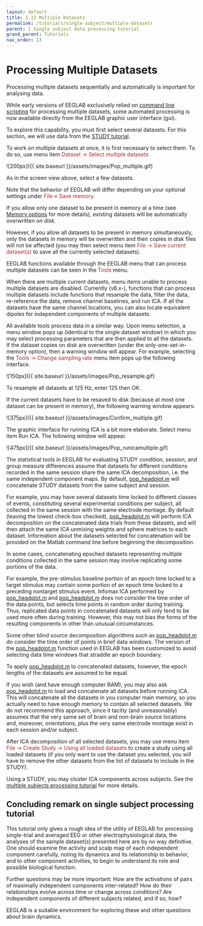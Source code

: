 ```yaml
---
layout: default
title: I.13 Multiple Datasets
permalink: /tutorials/single-subject/multiple-datasets
parent: I.Single subject data processing tutorial
grand_parent: Tutorials
nav_order: 13
---
```




Processing Multiple Datasets
===============================

Processing multiple datasets sequentially and automatically is important
for analysing data. 

While early versions of EEGLAB exclusively relied on
[command line scripting](/tutorials/advanced-topics/writing-EEGLAB-scripts.html)
for processing multiple datasets, some automated processing is now
available directly from the EEGLAB graphic user interface (gui).
 
 To explore this capability, you must first select several datasets. For
this section, we will use data from the [STUDY
tutorial](/tutorials/multi-subject/study-creation.html).

To work on multiple datasets at once, it is first necessary to select
them. 
To do so, use menu item <span style="color: brown">Dataset → Select multiple datasets</span>


![200px]({{ site.baseurl }}/assets/images/Pop_multiple.gif)



As in the screen view above, select a few datasets. 

Note that the behavior of EEGLAB will differ depending on your optional settings under
<span style="color: brown">File→ Save memory</span>. 

If you allow only one
dataset to be present in memory at a time (see [Memory
options](/A3:_Maximizing_Memory "wikilink") for more details), existing
datasets will be automatically overwritten *on disk*. 

However, if you allow all datasets to be present in memory simultaneously, only the
datasets in memory will be overwritten and their copies in disk files
will not be affected (you may then select menu item
<span style="color: brown">File → Save current dataset(s)</span> to save all the
currently selected datasets).

EEGLAB functions available through the EEGLAB menu that can process
multiple datasets can be seen in the <span style="color: brown">Tools</span>
menu. 

When there are multiple current datasets, menu items unable to
process multiple datasets are disabled. Currently (v6.x-), functions
that can process multiple datasets include functions that resample the
data, filter the data, re-reference the data, remove channel baselines,
and run ICA. If all the datasets have the same channel locations, you
can also locate equivalent dipoles for independent components of
multiple datasets.

All available tools process data in a similar way. Upon menu selection,
a menu window pops up (identical to the single dataset window) in which
you may select processing parameters that are then applied to all the
datasets. If the dataset copies on disk are overwritten (under the
only-one-set-in-memory option), then a warning window will appear. For
example, selecting the <span style="color: brown">Tools → Change sampling rate</span> menu 
item pops up the following interface.


![150px]({{ site.baseurl }}/assets/images/Pop_resample.gif)



To resample all datasets at 125 Hz, enter 125 then *OK*. 

If the current
datasets have to be resaved to disk (because at most one dataset can be
present in memory), the following warning window appears:


![375px]({{ site.baseurl }}/assets/images/Confirm_multiple.gif)



The graphic interface for running ICA is a bit more elaborate. Select
menu item <span style="color: brown>Tools \"> Run ICA</span>. The following
window will appear.


![475px]({{ site.baseurl }}/assets/images/Pop_runicamultiple.gif)



The statistical tools in EEGLAB for evaluating STUDY condition, session,
and group measure differences assume that datasets for different
conditions recorded in the same session share the same ICA
decomposition, i.e. the same independent component maps. By default, 
[pop_headplot.m](http://sccn.ucsd.edu/eeglab/locatefile.php?file=pop_headplot.m) 
 will concatenate STUDY datasets from the same
subject and session. 

For example, you may have several datasets time
locked to different classes of events, constituting several experimental
conditions per subject, all collected in the same session with the same
electrode montage. 
By default (leaving the lowest check-box checked), 
[pop_headplot.m](http://sccn.ucsd.edu/eeglab/locatefile.php?file=pop_headplot.m)  will perform ICA decomposition on the
concatenated data trials from these datasets, and will then attach the
same ICA unmixing weights and sphere matrices to each dataset.
Information about the datasets selected for concatenation will be
provided on the Matlab command line before beginning the decomposition.


In some cases, concatenating epoched datasets representing multiple
conditions collected in the same session may involve replicating some
portions of the data. 

For example, the pre-stimulus baseline portion of
an epoch time locked to a target stimulus may contain some portion of an
epoch time locked to a preceding nontarget stimulus event. Infomax ICA
performed by [pop_headplot.m](http://sccn.ucsd.edu/eeglab/locatefile.php?file=pop_headplot.m) and [pop_headplot.m](http://sccn.ucsd.edu/eeglab/locatefile.php?file=pop_headplot.m)
does not consider the time order of the data points, but selects time
points in random order during training. Thus, replicated data points in
concatenated datasets will only tend to be used more often during
training. However, this may not bias the forms of the resulting
components in other than unusual circumstances.


Some other blind source decomposition algorithms such as 
[pop_headplot.m](http://sccn.ucsd.edu/eeglab/locatefile.php?file=pop_headplot.m) 
 do consider the time order of points in brief
data windows. The version of the [pop_headplot.m](http://sccn.ucsd.edu/eeglab/locatefile.php?file=pop_headplot.m) function
used in EEGLAB has been customized to avoid selecting data time windows
that straddle an epoch boundary. 

To apply [pop_headplot.m](http://sccn.ucsd.edu/eeglab/locatefile.php?file=pop_headplot.m) to
concatenated datasets, however, the epoch lengths of the datasets are
assumed to be equal.

If you wish (and have enough computer RAM), you may also ask 
[pop_headplot.m](http://sccn.ucsd.edu/eeglab/locatefile.php?file=pop_headplot.m) 
 to load and concatenate all datasets before
running ICA. This will concatenate all the datasets in you computer main
memory, so you actually need to have enough memory to contain all
selected datasets. We do not recommend this approach, since it tacitly
(and unreasonably) assumes that the very same set of brain and non-brain
source locations and, moreover, orientations, plus the very same
electrode montage exist in each session and/or subject.


After ICA decomposition of all selected datasets, you may use menu item
<span style="color:brown">File → Create Study → Using all loaded datasets</span> to create a study using all loaded datasets (if you only
want to use the dataset you selected, you will have to remove the other
datasets from the list of datasets to include in the STUDY). 

Using a
STUDY, you may cluster ICA components across subjects. See the [multiple
subjects processing tutorial](/tutorials/multi-subject/overview.html) for more
details.

Concluding remark on single subject processing tutorial
----------------------------------

This tutorial only gives a rough idea of the utility of EEGLAB for
processing single-trial and averaged EEG or other electrophysiological
data, the analyses of the sample dataset(s) presented here are by no way
definitive. One should examine the activity and scalp map of each
independent component carefully, noting its dynamics and its
relationship to behavior, and to other component activities, to begin to
understand its role and possible biological function.

Further questions may be more important: How are the activations of
pairs of maximally independent components inter-related? How do their
relationships evolve across time or change across conditions? Are
independent components of different subjects related, and if so, how?

EEGLAB is a suitable environment for exploring these and other questions
about brain dynamics.

